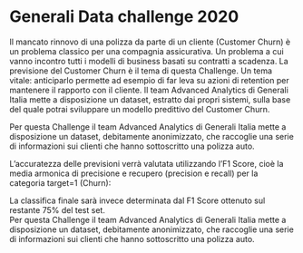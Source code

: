 # Generali Data challenge 2020

Il mancato rinnovo di una polizza da parte di un cliente (Customer Churn) è un problema classico per una compagnia assicurativa. Un problema a cui vanno incontro tutti i modelli di business basati su contratti a scadenza.
La previsione del Customer Churn è il tema di questa Challenge.
Un tema vitale: anticiparlo permette ad esempio di far leva su azioni di retention per mantenere il rapporto con il cliente.
Il team Advanced Analytics di Generali Italia mette a disposizione un dataset, estratto dai propri sistemi, sulla base del quale potrai sviluppare un modello predittivo del Customer Churn.

Per questa Challenge il team Advanced Analytics di Generali Italia mette a disposizione un dataset, debitamente anonimizzato, che raccoglie una serie di informazioni sui clienti che hanno sottoscritto una polizza auto.

L’accuratezza delle previsioni verrà valutata utilizzando l’F1 Score, cioè la media armonica di precisione e recupero (precision e recall) per la categoria target=1 (Churn):

La classifica finale sarà invece determinata dal F1 Score ottenuto sul restante 75% del test set.\
Per questa Challenge il team Advanced Analytics di Generali Italia mette a disposizione un dataset, debitamente anonimizzato, che raccoglie una serie di informazioni sui clienti che hanno sottoscritto una polizza auto.












